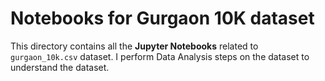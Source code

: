 # Notebooks for Gurgaon 10K dataset

This directory contains all the **Jupyter Notebooks** related to `gurgaon_10k.csv` dataset. I perform Data Analysis steps on the dataset to understand the dataset.
